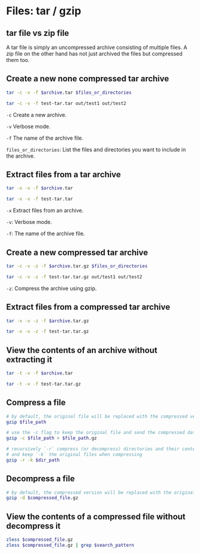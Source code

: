 # Files: tar / gzip

## tar file vs zip file

A tar file is simply an uncompressed archive consisting of multiple files.
A zip file on the other hand has not just archived the files but compressed them too.

## Create a new none compressed tar archive

```bash
tar -c -v -f $archive.tar $files_or_directories

tar -c -v -f test-tar.tar out/test1 out/test2
```

`-c` Create a new archive.

`-v` Verbose mode.

`-f` The name of the archive file.

`files_or_directories`: List the files and directories you want to include in the archive.

## Extract files from a tar archive

```bash
tar -x -v -f $archive.tar

tar -x -v -f test-tar.tar
```

`-x` Extract files from an archive.

`-v`: Verbose mode.

`-f`: The name of the archive file.

## Create a new compressed tar archive

```bash
tar -c -v -z -f $archive.tar.gz $files_or_directories

tar -c -v -z -f test-tar.tar.gz out/test1 out/test2
```

`-z`: Compress the archive using gzip.

## Extract files from a compressed tar archive

```bash
tar -x -v -z -f $archive.tar.gz

tar -x -v -z -f test-tar.tar.gz
```

## View the contents of an archive without extracting it

```bash
tar -t -v -f $archive.tar

tar -t -v -f test-tar.tar.gz
```

## Compress a file

```bash
# by default, the original file will be replaced with the compressed version
gzip $file_path

# use the -c flag to keep the original file and send the compressed data to standard output
gzip -c $file_path > $file_path.gz

# recursively `-r` compress (or decompress) directories and their contents
# and keep `-k` the original files when compressing
gzip -r -k $dir_path
```

## Decompress a file

```bash
# by default, the compressed version will be replaced with the original file
gzip -d $compressed_file.gz
```

## View the contents of a compressed file without decompress it

```bash
zless $compressed_file.gz
zless $compressed_file.gz | grep $search_pattern
```

